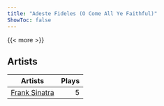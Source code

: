 ```yaml
---
title: "Adeste Fideles (O Come All Ye Faithful)"
ShowToc: false
---
```


{{< more >}}

## Artists
Artists | Plays 
----- | -----: 
[Frank Sinatra](/artists/frank-sinatra-739) | 5

